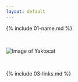 ```yaml
---
layout: default
---
```


{% include 01-name.md %}

<br>

![Image of Yaktocat](https://octodex.github.com/images/filmtocat.png)

<br>

{% include 03-links.md %}

